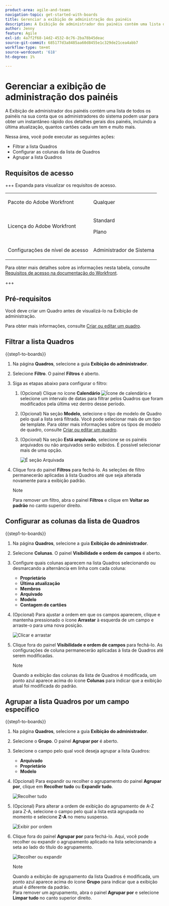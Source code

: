 ```yaml
---
product-area: agile-and-teams
navigation-topic: get-started-with-boards
title: Gerenciar a exibição de administração dos painéis
description: A Exibição de administrador dos painéis contém uma lista de todos os painéis em sua conta que os administradores do sistema podem usar para obter um instantâneo rápido dos detalhes gerais dos painéis.
author: Jenny
feature: Agile
exl-id: 4a7f2f68-14d2-4532-8c76-2ba78b45deac
source-git-commit: 685177d3a8485aa60d8455e1c329de21cea4abb7
workflow-type: tm+mt
source-wordcount: '618'
ht-degree: 1%

---
```


# Gerenciar a exibição de administração dos painéis

A Exibição de administrador dos painéis contém uma lista de todos os painéis na sua conta que os administradores do sistema podem usar para obter um instantâneo rápido dos detalhes gerais dos painéis, incluindo a última atualização, quantos cartões cada um tem e muito mais.

Nessa área, você pode executar as seguintes ações:

* Filtrar a lista Quadros
* Configurar as colunas da lista de Quadros
* Agrupar a lista Quadros

## Requisitos de acesso

+++ Expanda para visualizar os requisitos de acesso.

<table style="table-layout:auto"> 
 <col> 
 </col> 
 <col> 
 </col> 
 <tbody> 
  <tr> 
   <td role="rowheader">Pacote do Adobe Workfront</td> 
   <td> <p>Qualquer</p> </td> 
  </tr> 
  <tr> 
   <td role="rowheader">Licença do Adobe Workfront</td> 
   <td> <p>Standard</p>
        <p> Plano </p></td> 
  </tr> 
    <tr> 
   <td role="rowheader">Configurações de nível de acesso</td> 
   <td> <p>Administrador de Sistema </p>
        </td> 
  </tr> 
 </tbody> 
</table>

Para obter mais detalhes sobre as informações nesta tabela, consulte [Requisitos de acesso na documentação do Workfront](/help/quicksilver/administration-and-setup/add-users/access-levels-and-object-permissions/access-level-requirements-in-documentation.md).

+++

## Pré-requisitos

Você deve criar um Quadro antes de visualizá-lo na Exibição de administração.

Para obter mais informações, consulte [Criar ou editar um quadro](/help/quicksilver/agile/get-started-with-boards/create-edit-board.md).

## Filtrar a lista Quadros

{{step1-to-boards}}

1. Na página **Quadros**, selecione a guia **Exibição do administrador**.

1. Selecione **Filtro**. O painel **Filtros** é aberto.

1. Siga as etapas abaixo para configurar o filtro:

   1. (Opcional) Clique no ícone **Calendário** ![Ícone de calendário](assets/calendar-icon.png) e selecione um intervalo de datas para filtrar pelos Quadros que foram modificados pela última vez dentro desse período.

   1. (Opcional) Na seção **Modelo**, selecione o tipo de modelo de Quadro pelo qual a lista será filtrada. Você pode selecionar mais de um tipo de template.
Para obter mais informações sobre os tipos de modelo de quadro, consulte [Criar ou editar um quadro](/help/quicksilver/agile/get-started-with-boards/create-edit-board.md).

   1. (Opcional) Na seção **Está arquivado**, selecione se os painéis arquivados ou não arquivados serão exibidos. É possível selecionar mais de uma opção.

      ![É seção Arquivada](assets/is-archived-section.png)

1. Clique fora do painel **Filtros** para fechá-lo. As seleções de filtro permanecerão aplicadas à lista Quadros até que seja alterada novamente para a exibição padrão.

   >[!NOTE]
   >
   >Para remover um filtro, abra o painel **Filtros** e clique em **Voltar ao padrão** no canto superior direito.

## Configurar as colunas da lista de Quadros

{{step1-to-boards}}

1. Na página **Quadros**, selecione a guia **Exibição do administrador**.

1. Selecione **Colunas**. O painel **Visibilidade e ordem de campos** é aberto.

1. Configure quais colunas aparecem na lista Quadros selecionando ou desmarcando a alternância em linha com cada coluna:

   * **Proprietário**
   * **Última atualização**
   * **Membros**
   * **Arquivado**
   * **Modelo**
   * **Contagem de cartões**

1. (Opcional) Para ajustar a ordem em que os campos aparecem, clique e mantenha pressionado o ícone **Arrastar** à esquerda de um campo e arraste-o para uma nova posição.

   ![Clicar e arrastar](assets/click-and-drag.png)

1. Clique fora do painel **Visibilidade e ordem de campos** para fechá-lo. As configurações de coluna permanecerão aplicadas à lista de Quadros até serem modificadas.

   >[!NOTE]
   >
   > Quando a exibição das colunas da lista de Quadros é modificada, um ponto azul aparece acima do ícone **Colunas** para indicar que a exibição atual foi modificada do padrão.

## Agrupar a lista Quadros por um campo específico

{{step1-to-boards}}

1. Na página **Quadros**, selecione a guia **Exibição do administrador**.

1. Selecione o **Grupo**. O painel **Agrupar por** é aberto.

1. Selecione o campo pelo qual você deseja agrupar a lista Quadros:

   * **Arquivado**
   * **Proprietário**
   * **Modelo**

1. (Opcional) Para expandir ou recolher o agrupamento do painel **Agrupar por**, clique em **Recolher tudo** ou **Expandir tudo**.

   ![Recolher tudo](assets/collapse-all.png)

1. (Opcional) Para alterar a ordem de exibição do agrupamento de A-Z para Z-A, selecione o campo pelo qual a lista está agrupada no momento e selecione **Z-A** no menu suspenso.

   ![Exibir por ordem](assets/display-by-order.png)

1. Clique fora do painel **Agrupar por** para fechá-lo. Aqui, você pode recolher ou expandir o agrupamento aplicado na lista selecionando a seta ao lado do título do agrupamento.

   ![Recolher ou expandir](assets/collapse-or-expand.png)

   >[!NOTE]
   >   
   >Quando a exibição de agrupamento da lista Quadros é modificada, um ponto azul aparece acima do ícone **Grupo** para indicar que a exibição atual é diferente da padrão. <br>
   >Para remover um agrupamento, abra o painel **Agrupar por** e selecione **Limpar tudo** no canto superior direito.

